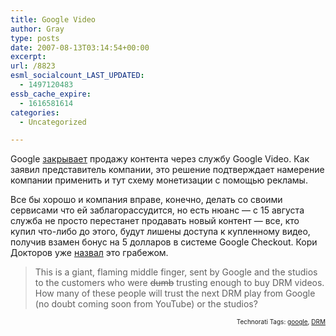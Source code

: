 ```yaml
---
title: Google Video
author: Gray
type: posts
date: 2007-08-13T03:14:54+00:00
excerpt:
url: /8823
esml_socialcount_LAST_UPDATED:
  - 1497120483
essb_cache_expire:
  - 1616581614
categories:
  - Uncategorized

---
```








Google <a href="http://www.mercurynews.com/business/ci_6599903" target="_blank">закрывает</a> продажу контента через службу Google Video. Как заявил представитель компании, это решение подтверждает намерение компании применить и тут схему монетизации с помощью рекламы.  
  
Все бы хорошо и компания вправе, конечно, делать со своими сервисами что ей заблагорассудится, но есть нюанс &#8212; с 15 августа служба не просто перестанет продавать новый контент &#8212; все, кто купил что-либо до этого, будут лишены доступа к купленному видео, получив взамен бонус на 5 долларов в системе Google Checkout. Кори Докторов уже <a href="http://www.boingboing.net/2007/08/10/google_video_robs_cu.html" target="_blank">назвал</a> это грабежом. 

> This is a giant, flaming middle finger, sent by Google and the studios to the customers who were <span style="text-decoration:line-through;">dumb</span> trusting enough to buy DRM videos. How many of these people will trust the next DRM play from Google (no doubt coming soon from YouTube) or the studios? 

<!-- technorati tags start -->

<p style="text-align:right;font-size:10px;">
  Technorati Tags: <a href="http://www.technorati.com/tag/google" rel="tag">google</a>, <a href="http://www.technorati.com/tag/DRM" rel="tag">DRM</a>
</p>

<!-- technorati tags end -->
